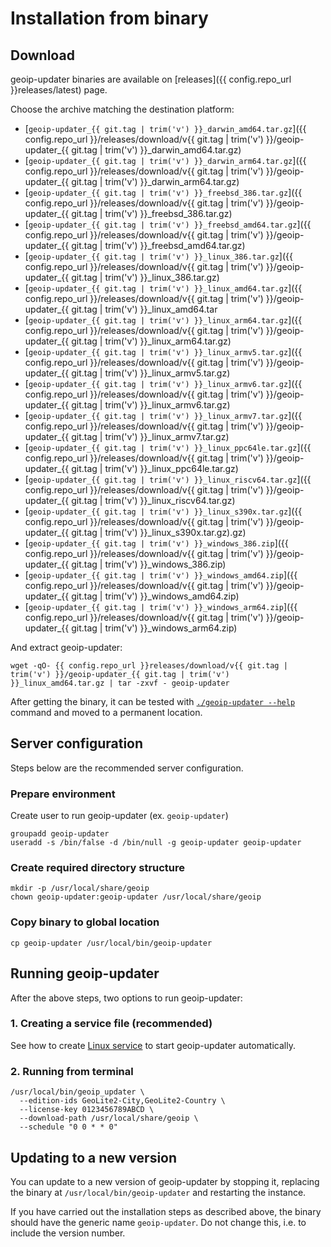 # Installation from binary

## Download

geoip-updater binaries are available on [releases]({{ config.repo_url }}releases/latest) page.

Choose the archive matching the destination platform:

* [`geoip-updater_{{ git.tag | trim('v') }}_darwin_amd64.tar.gz`]({{ config.repo_url }}/releases/download/v{{ git.tag | trim('v') }}/geoip-updater_{{ git.tag | trim('v') }}_darwin_amd64.tar.gz)
* [`geoip-updater_{{ git.tag | trim('v') }}_darwin_arm64.tar.gz`]({{ config.repo_url }}/releases/download/v{{ git.tag | trim('v') }}/geoip-updater_{{ git.tag | trim('v') }}_darwin_arm64.tar.gz)
* [`geoip-updater_{{ git.tag | trim('v') }}_freebsd_386.tar.gz`]({{ config.repo_url }}/releases/download/v{{ git.tag | trim('v') }}/geoip-updater_{{ git.tag | trim('v') }}_freebsd_386.tar.gz)
* [`geoip-updater_{{ git.tag | trim('v') }}_freebsd_amd64.tar.gz`]({{ config.repo_url }}/releases/download/v{{ git.tag | trim('v') }}/geoip-updater_{{ git.tag | trim('v') }}_freebsd_amd64.tar.gz)
* [`geoip-updater_{{ git.tag | trim('v') }}_linux_386.tar.gz`]({{ config.repo_url }}/releases/download/v{{ git.tag | trim('v') }}/geoip-updater_{{ git.tag | trim('v') }}_linux_386.tar.gz)
* [`geoip-updater_{{ git.tag | trim('v') }}_linux_amd64.tar.gz`]({{ config.repo_url }}/releases/download/v{{ git.tag | trim('v') }}/geoip-updater_{{ git.tag | trim('v') }}_linux_amd64.tar
* [`geoip-updater_{{ git.tag | trim('v') }}_linux_arm64.tar.gz`]({{ config.repo_url }}/releases/download/v{{ git.tag | trim('v') }}/geoip-updater_{{ git.tag | trim('v') }}_linux_arm64.tar.gz)
* [`geoip-updater_{{ git.tag | trim('v') }}_linux_armv5.tar.gz`]({{ config.repo_url }}/releases/download/v{{ git.tag | trim('v') }}/geoip-updater_{{ git.tag | trim('v') }}_linux_armv5.tar.gz)
* [`geoip-updater_{{ git.tag | trim('v') }}_linux_armv6.tar.gz`]({{ config.repo_url }}/releases/download/v{{ git.tag | trim('v') }}/geoip-updater_{{ git.tag | trim('v') }}_linux_armv6.tar.gz)
* [`geoip-updater_{{ git.tag | trim('v') }}_linux_armv7.tar.gz`]({{ config.repo_url }}/releases/download/v{{ git.tag | trim('v') }}/geoip-updater_{{ git.tag | trim('v') }}_linux_armv7.tar.gz)
* [`geoip-updater_{{ git.tag | trim('v') }}_linux_ppc64le.tar.gz`]({{ config.repo_url }}/releases/download/v{{ git.tag | trim('v') }}/geoip-updater_{{ git.tag | trim('v') }}_linux_ppc64le.tar.gz)
* [`geoip-updater_{{ git.tag | trim('v') }}_linux_riscv64.tar.gz`]({{ config.repo_url }}/releases/download/v{{ git.tag | trim('v') }}/geoip-updater_{{ git.tag | trim('v') }}_linux_riscv64.tar.gz)
* [`geoip-updater_{{ git.tag | trim('v') }}_linux_s390x.tar.gz`]({{ config.repo_url }}/releases/download/v{{ git.tag | trim('v') }}/geoip-updater_{{ git.tag | trim('v') }}_linux_s390x.tar.gz).gz)
* [`geoip-updater_{{ git.tag | trim('v') }}_windows_386.zip`]({{ config.repo_url }}/releases/download/v{{ git.tag | trim('v') }}/geoip-updater_{{ git.tag | trim('v') }}_windows_386.zip)
* [`geoip-updater_{{ git.tag | trim('v') }}_windows_amd64.zip`]({{ config.repo_url }}/releases/download/v{{ git.tag | trim('v') }}/geoip-updater_{{ git.tag | trim('v') }}_windows_amd64.zip)
* [`geoip-updater_{{ git.tag | trim('v') }}_windows_arm64.zip`]({{ config.repo_url }}/releases/download/v{{ git.tag | trim('v') }}/geoip-updater_{{ git.tag | trim('v') }}_windows_arm64.zip)

And extract geoip-updater:

```shell
wget -qO- {{ config.repo_url }}releases/download/v{{ git.tag | trim('v') }}/geoip-updater_{{ git.tag | trim('v') }}_linux_amd64.tar.gz | tar -zxvf - geoip-updater
```

After getting the binary, it can be tested with [`./geoip-updater --help`](../usage/cli.md) command and moved to a
permanent location.

## Server configuration

Steps below are the recommended server configuration.

### Prepare environment

Create user to run geoip-updater (ex. `geoip-updater`)

```shell
groupadd geoip-updater
useradd -s /bin/false -d /bin/null -g geoip-updater geoip-updater
```

### Create required directory structure

```shell
mkdir -p /usr/local/share/geoip
chown geoip-updater:geoip-updater /usr/local/share/geoip
```

### Copy binary to global location

```shell
cp geoip-updater /usr/local/bin/geoip-updater
```

## Running geoip-updater

After the above steps, two options to run geoip-updater:

### 1. Creating a service file (recommended)

See how to create [Linux service](linux-service.md) to start geoip-updater automatically.

### 2. Running from terminal

```shell
/usr/local/bin/geoip_updater \
  --edition-ids GeoLite2-City,GeoLite2-Country \
  --license-key 0123456789ABCD \
  --download-path /usr/local/share/geoip \
  --schedule "0 0 * * 0"
```

## Updating to a new version

You can update to a new version of geoip-updater by stopping it, replacing the binary at
`/usr/local/bin/geoip-updater` and restarting the instance.

If you have carried out the installation steps as described above, the binary should have the generic name
`geoip-updater`. Do not change this, i.e. to include the version number.
